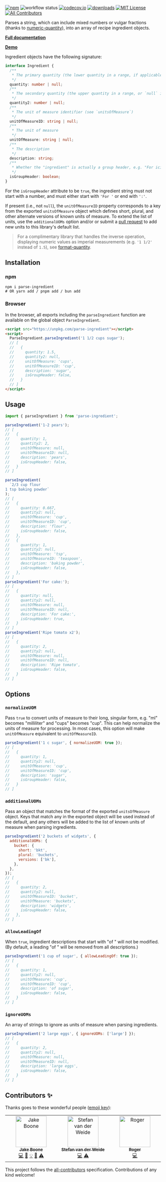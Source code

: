 [![npm][badge-npm]](https://www.npmjs.com/package/parse-ingredient)
![workflow status](https://github.com/jakeboone02/parse-ingredient/actions/workflows/main.yml/badge.svg)
[![codecov.io](https://codecov.io/github/jakeboone02/parse-ingredient/coverage.svg?branch=main)](https://codecov.io/github/jakeboone02/parse-ingredient?branch=main)
[![downloads](https://img.shields.io/npm/dm/parse-ingredient.svg)](http://npm-stat.com/charts.html?package=parse-ingredient&from=2015-08-01)
[![MIT License](https://img.shields.io/npm/l/parse-ingredient.svg)](http://opensource.org/licenses/MIT)
[![All Contributors][badge-all-contributors]](#contributors-)

Parses a string, which can include mixed numbers or vulgar fractions (thanks to [numeric-quantity](https://www.npmjs.com/package/numeric-quantity)), into an array of recipe ingredient objects.

**[Full documentation](https://jakeboone02.github.io/parse-ingredient/)**

**[Demo](https://jakeboone02.github.io/parse-ingredient-demo/)**

Ingredient objects have the following signature:

```ts
interface Ingredient {
  /**
   * The primary quantity (the lower quantity in a range, if applicable)
   */
  quantity: number | null;
  /**
   * The secondary quantity (the upper quantity in a range, or `null` if not applicable)
   */
  quantity2: number | null;
  /**
   * The unit of measure identifier (see `unitsOfMeasure`)
   */
  unitOfMeasureID: string | null;
  /**
   * The unit of measure
   */
  unitOfMeasure: string | null;
  /**
   * The description
   */
  description: string;
  /**
   * Whether the "ingredient" is actually a group header, e.g. "For icing:"
   */
  isGroupHeader: boolean;
}
```

For the `isGroupHeader` attribute to be `true`, the ingredient string must not start with a number, and must either start with `'For '` or end with `':'`.

If present (i.e., not `null`), the `unitOfMeasureID` property corresponds to a key from the exported `unitsOfMeasure` object which defines short, plural, and other alternate versions of known units of measure. To extend the list of units, use the `additionalUOMs` option and/or or submit a [pull request](https://github.com/jakeboone02/parse-ingredient/pulls) to add new units to this library's default list.

> For a complimentary library that handles the inverse operation, displaying numeric values as imperial measurements (e.g. `'1 1/2'` instead of `1.5`), see [format-quantity](https://www.npmjs.com/package/format-quantity).

## Installation

### npm

```shell
npm i parse-ingredient
# OR yarn add / pnpm add / bun add
```

### Browser

In the browser, all exports including the `parseIngredient` function are available on the global object `ParseIngredient`.

```html
<script src="https://unpkg.com/parse-ingredient"></script>
<script>
  ParseIngredient.parseIngredient('1 1/2 cups sugar');
  // [
  //   {
  //     quantity: 1.5,
  //     quantity2: null,
  //     unitOfMeasure: 'cups',
  //     unitOfMeasureID: 'cup',
  //     description: 'sugar',
  //     isGroupHeader: false,
  //   }
  // ]
</script>
```

## Usage

```js
import { parseIngredient } from 'parse-ingredient';

parseIngredient('1-2 pears');
// [
//   {
//     quantity: 1,
//     quantity2: 2,
//     unitOfMeasure: null,
//     unitOfMeasureID: null,
//     description: 'pears',
//     isGroupHeader: false,
//   }
// ]

parseIngredient(
  `2/3 cup flour
1 tsp baking powder`
);
// [
//   {
//     quantity: 0.667,
//     quantity2: null,
//     unitOfMeasure: 'cup',
//     unitOfMeasureID: 'cup',
//     description: 'flour',
//     isGroupHeader: false,
//   },
//   {
//     quantity: 1,
//     quantity2: null,
//     unitOfMeasure: 'tsp',
//     unitOfMeasureID: 'teaspoon',
//     description: 'baking powder',
//     isGroupHeader: false,
//   },
// ]
parseIngredient('For cake:');
// [
//   {
//     quantity: null,
//     quantity2: null,
//     unitOfMeasure: null,
//     unitOfMeasureID: null,
//     description: 'For cake:',
//     isGroupHeader: true,
//   }
// ]
parseIngredient('Ripe tomato x2');
// [
//   {
//     quantity: 2,
//     quantity2: null,
//     unitOfMeasure: null,
//     unitOfMeasureID: null,
//     description: 'Ripe tomato',
//     isGroupHeader: false,
//   }
// ]
```

## Options

### `normalizeUOM`

Pass `true` to convert units of measure to their long, singular form, e.g. "ml" becomes "milliliter" and "cups" becomes "cup". This can help normalize the units of measure for processing. In most cases, this option will make `unitOfMeasure` equivalent to `unitOfMeasureID`.

```js
parseIngredient('1 c sugar', { normalizeUOM: true });
// [
//   {
//     quantity: 1,
//     quantity2: null,
//     unitOfMeasure: 'cup',
//     unitOfMeasureID: 'cup',
//     description: 'sugar',
//     isGroupHeader: false,
//   }
// ]
```

### `additionalUOMs`

Pass an object that matches the format of the exported `unitsOfMeasure` object. Keys that match any in the exported object will be used instead of the default, and any others will be added to the list of known units of measure when parsing ingredients.

```js
parseIngredient('2 buckets of widgets', {
  additionalUOMs: {
    bucket: {
      short: 'bkt',
      plural: 'buckets',
      versions: ['bk'],
    },
  },
});
// [
//   {
//     quantity: 2,
//     quantity2: null,
//     unitOfMeasureID: 'bucket',
//     unitOfMeasure: 'buckets',
//     description: 'widgets',
//     isGroupHeader: false,
//   },
// ]
```

### `allowLeadingOf`

When `true`, ingredient descriptions that start with "of " will not be modified. (By default, a leading "of " will be removed from all descriptions.)

```js
parseIngredient('1 cup of sugar', { allowLeadingOf: true });
// [
//   {
//     quantity: 1,
//     quantity2: null,
//     unitOfMeasure: 'cup',
//     unitOfMeasureID: 'cup',
//     description: 'of sugar',
//     isGroupHeader: false,
//   }
// ]
```

### `ignoreUOMs`

An array of strings to ignore as units of measure when parsing ingredients.

```js
parseIngredient('2 large eggs', { ignoreUOMs: ['large'] });
// [
//   {
//     quantity: 2,
//     quantity2: null,
//     unitOfMeasure: null,
//     unitOfMeasureID: null,
//     description: 'large eggs',
//     isGroupHeader: false,
//   }
// ]
```

## Contributors ✨

Thanks goes to these wonderful people ([emoji key](https://allcontributors.org/docs/en/emoji-key)):

<!-- ALL-CONTRIBUTORS-LIST:START - Do not remove or modify this section -->
<!-- prettier-ignore-start -->
<!-- markdownlint-disable -->
<table>
  <tbody>
    <tr>
      <td align="center" valign="top" width="14.28%"><a href="https://github.com/jakeboone02"><img src="https://avatars.githubusercontent.com/u/366438?v=4?s=100" width="100px;" alt="Jake Boone"/><br /><sub><b>Jake Boone</b></sub></a><br /><a href="https://github.com/jakeboone02/parse-ingredient/commits?author=jakeboone02" title="Code">💻</a> <a href="https://github.com/jakeboone02/parse-ingredient/commits?author=jakeboone02" title="Documentation">📖</a> <a href="#example-jakeboone02" title="Examples">💡</a> <a href="#maintenance-jakeboone02" title="Maintenance">🚧</a> <a href="https://github.com/jakeboone02/parse-ingredient/commits?author=jakeboone02" title="Tests">⚠️</a></td>
      <td align="center" valign="top" width="14.28%"><a href="https://studioterabyte.nl/"><img src="https://avatars.githubusercontent.com/u/25407622?v=4?s=100" width="100px;" alt="Stefan van der Weide"/><br /><sub><b>Stefan van der Weide</b></sub></a><br /><a href="https://github.com/jakeboone02/parse-ingredient/commits?author=StefanVDWeide" title="Code">💻</a> <a href="https://github.com/jakeboone02/parse-ingredient/commits?author=StefanVDWeide" title="Tests">⚠️</a></td>
      <td align="center" valign="top" width="14.28%"><a href="https://github.com/rogermparent"><img src="https://avatars.githubusercontent.com/u/9111807?v=4?s=100" width="100px;" alt="Roger"/><br /><sub><b>Roger</b></sub></a><br /><a href="https://github.com/jakeboone02/parse-ingredient/commits?author=rogermparent" title="Code">💻</a></td>
    </tr>
  </tbody>
</table>

<!-- markdownlint-restore -->
<!-- prettier-ignore-end -->

<!-- ALL-CONTRIBUTORS-LIST:END -->

This project follows the [all-contributors](https://github.com/all-contributors/all-contributors) specification. Contributions of any kind welcome!

<!-- prettier-ignore-start -->
<!-- ALL-CONTRIBUTORS-BADGE:START - Do not remove or modify this section -->
[badge-all-contributors]: https://img.shields.io/badge/all_contributors-3-orange.svg
<!-- ALL-CONTRIBUTORS-BADGE:END -->
<!-- prettier-ignore-end -->

[badge-npm]: https://img.shields.io/npm/v/parse-ingredient.svg?cacheSeconds=3600&logo=npm

